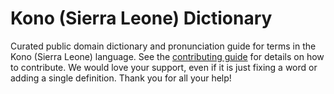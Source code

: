 
# Kono (Sierra Leone) Dictionary

Curated public domain dictionary and pronunciation guide for terms in the Kono (Sierra Leone) language. See the [contributing guide](https://github.com/drumworkteam/term/blob/make/.github/contributing.md) for details on how to contribute. We would love your support, even if it is just fixing a word or adding a single definition. Thank you for all your help!